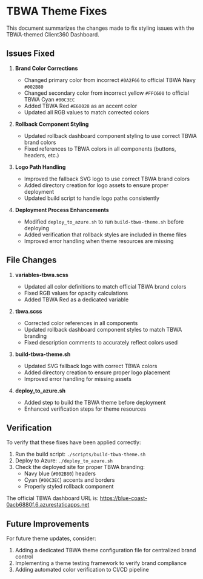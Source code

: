 # TBWA Theme Fixes

This document summarizes the changes made to fix styling issues with the TBWA-themed Client360 Dashboard.

## Issues Fixed

1. **Brand Color Corrections**
   - Changed primary color from incorrect `#0A2F66` to official TBWA Navy `#002B80`
   - Changed secondary color from incorrect yellow `#FFC600` to official TBWA Cyan `#00C3EC`
   - Added TBWA Red `#E60028` as an accent color
   - Updated all RGB values to match corrected colors

2. **Rollback Component Styling**
   - Updated rollback dashboard component styling to use correct TBWA brand colors
   - Fixed references to TBWA colors in all components (buttons, headers, etc.)

3. **Logo Path Handling**
   - Improved the fallback SVG logo to use correct TBWA brand colors
   - Added directory creation for logo assets to ensure proper deployment
   - Updated build script to handle logo paths consistently

4. **Deployment Process Enhancements**
   - Modified `deploy_to_azure.sh` to run `build-tbwa-theme.sh` before deploying
   - Added verification that rollback styles are included in theme files
   - Improved error handling when theme resources are missing

## File Changes

1. **variables-tbwa.scss**
   - Updated all color definitions to match official TBWA brand colors
   - Fixed RGB values for opacity calculations
   - Added TBWA Red as a dedicated variable

2. **tbwa.scss**
   - Corrected color references in all components
   - Updated rollback dashboard component styles to match TBWA branding
   - Fixed description comments to accurately reflect colors used

3. **build-tbwa-theme.sh**
   - Updated SVG fallback logo with correct TBWA colors
   - Added directory creation to ensure proper logo placement
   - Improved error handling for missing assets

4. **deploy_to_azure.sh**
   - Added step to build the TBWA theme before deployment
   - Enhanced verification steps for theme resources

## Verification

To verify that these fixes have been applied correctly:

1. Run the build script: `./scripts/build-tbwa-theme.sh`
2. Deploy to Azure: `./deploy_to_azure.sh`
3. Check the deployed site for proper TBWA branding:
   - Navy blue (`#002B80`) headers
   - Cyan (`#00C3EC`) accents and borders
   - Properly styled rollback component

The official TBWA dashboard URL is: https://blue-coast-0acb6880f.6.azurestaticapps.net

## Future Improvements

For future theme updates, consider:

1. Adding a dedicated TBWA theme configuration file for centralized brand control
2. Implementing a theme testing framework to verify brand compliance
3. Adding automated color verification to CI/CD pipeline